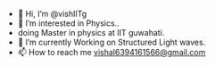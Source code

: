 - 👋 Hi, I’m @vishIITg
- 👀 I’m interested in Physics..
- doing Master in physics at IIT guwahati.
- 🌱 I’m currently Working on Structured Light waves.
- 📫 How to reach me vishal6394161566@gmail.com


<!---
vishIITg/vishIITg is a ✨ special ✨ repository because its `README.md` (this file) appears on your GitHub profile.
You can click the Preview link to take a look at your changes.
--->
